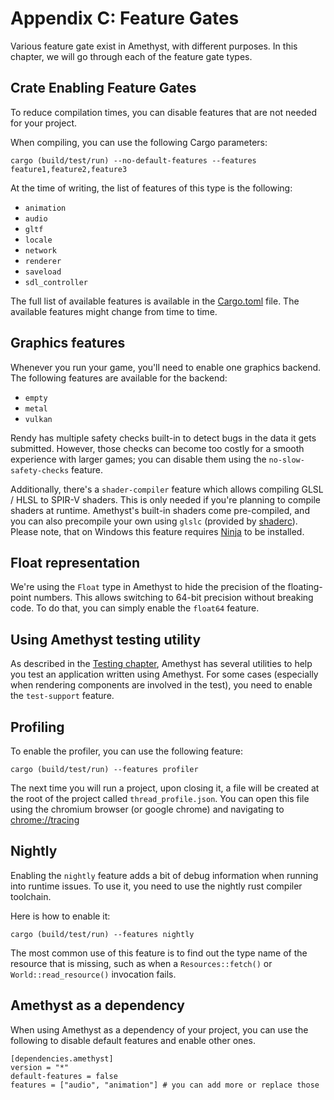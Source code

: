 # Appendix C: Feature Gates

Various feature gate exist in Amethyst, with different purposes.
In this chapter, we will go through each of the feature gate types.

## Crate Enabling Feature Gates

To reduce compilation times, you can disable features that are not needed for your project.

When compiling, you can use the following Cargo parameters:

```ignore
cargo (build/test/run) --no-default-features --features feature1,feature2,feature3
```

At the time of writing, the list of features of this type is the following:

* `animation`
* `audio`
* `gltf`
* `locale`
* `network`
* `renderer`
* `saveload`
* `sdl_controller`

The full list of available features is available in the [Cargo.toml](https://github.com/amethyst/amethyst/blob/master/Cargo.toml) file.
The available features might change from time to time.

## Graphics features

Whenever you run your game, you'll need to enable one graphics backend. The following features are
available for the backend:

* `empty`
* `metal`
* `vulkan`

Rendy has multiple safety checks built-in to detect bugs in the data it gets submitted. However,
those checks can become too costly for a smooth experience with larger games; you can disable
them using the `no-slow-safety-checks` feature.

Additionally, there's a `shader-compiler` feature which allows compiling GLSL / HLSL to SPIR-V
shaders. This is only needed if you're planning to compile shaders at runtime. Amethyst's 
built-in shaders come pre-compiled, and you can also precompile your own using `glslc` (provided 
by [shaderc]). Please note, that on Windows this feature requires [Ninja] to be installed.

[shaderc]: https://github.com/google/shaderc
[Ninja]: https://ninja-build.org/

## Float representation

We're using the `Float` type in Amethyst to hide the precision of the floating-point numbers.
This allows switching to 64-bit precision without breaking code. To do that, you can simply enable
the `float64` feature.

## Using Amethyst testing utility

As described in the [Testing chapter](../testing.html), Amethyst has several utilities to help you
test an application written using Amethyst. For some cases (especially when rendering components 
are involved in the test), you need to enable the `test-support` feature.

## Profiling

To enable the profiler, you can use the following feature:

```ignore
cargo (build/test/run) --features profiler
```

The next time you will run a project, upon closing it, a file will be created at the root of the project called `thread_profile.json`.
You can open this file using the chromium browser (or google chrome) and navigating to [chrome://tracing](chrome://tracing)

## Nightly

Enabling the `nightly` feature adds a bit of debug information when running into runtime issues. To
use it, you need to use the nightly rust compiler toolchain.

Here is how to enable it:

```ignore
cargo (build/test/run) --features nightly
```

The most common use of this feature is to find out the type name of the resource that is missing, such as when a `Resources::fetch()` or `World::read_resource()` invocation fails.

## Amethyst as a dependency

When using Amethyst as a dependency of your project, you can use the following to disable default features and enable other ones.

```ignore
[dependencies.amethyst]
version = "*"
default-features = false 
features = ["audio", "animation"] # you can add more or replace those
```
